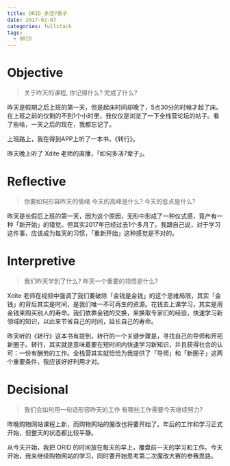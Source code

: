 ```yaml
---
title: ORID_多活7辈子
date: 2017-02-07
categories: fullstack
tags:
  - ORID
---
```


# Objective
> 关于昨天的课程, 你记得什么?
> 完成了什么?

昨天是假期之后上班的第一天，但是起床时间却晚了，5点30分的时候才起了床。在上班之前的仅剩的不到1个小时里，我仅仅是浏览了一下全栈营论坛的帖子。看了些啥，一天之后的现在，我都忘记了。

上班路上，我在得到APP上听了一本书，《转行》。

昨天晚上听了 Xdite 老师的直播，「如何多活7辈子」。

# Reflective
> 你要如何形容昨天的情绪
> 今天的高峰是什么?
> 今天的低点是什么?

昨天是长假后上班的第一天，因为这个原因，无形中形成了一种仪式感，竟产有一种「新开始」的错觉。但其实2017年已经过去1个多月了。我跟自己说，对于学习这件事，应该成为每天的习惯，「重新开始」这种感觉是不对的。

# Interpretive
> 我们昨天学到了什么?
> 昨天一个重要的领悟是什么?

Xdite 老师在视频中强调了我们要破除「金钱是金钱」的这个思维局限，其实「金钱」的背后其实是时间，是我们唯一不可再生的资源。花钱去上课学习，其实是用金钱来购买别人的寿命。我们依靠金钱的交换，来换取专家们的经验，快速学习新领域的知识，以此来节省自己的时间，延长自己的寿命。

昨天听的《转行》这本书有提到，转行的一个关键步骤是，寻找自己的导师和开拓新圈子。转行，其实就是意味着要在短时间内快速学习新知识，并且获得社会的认可：一份有酬劳的工作。全栈营其实就恰恰为我提供了「导师」和「新圈子」这两个重要条件，我应该好好利用才对。

# Decisional
> 我们会如何用一句话形容昨天的工作
> 有哪些工作需要今天继续努力?

昨晚购物网站课程上新，而购物网站的魔改也将要开始了。年后的工作和学习正式开始，但整天的状态都比较平静。

从今天开始，我把 ORID 的时间放在每天的早上，覆盘前一天的学习和工作。今天开始，我来继续购物网站的学习，同时要开始思考第二次魔改大赛的参赛思路。
